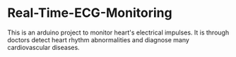 # Real-Time-ECG-Monitoring
This is an arduino project to monitor  heart's electrical impulses. It is through doctors detect heart rhythm abnormalities and diagnose many cardiovascular diseases.
